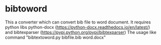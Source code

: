 # bibtoword
This a converter which can convert bib file to word document.
It requires python libs python-docx (https://python-docx.readthedocs.io/en/latest/) and bibtexparser (https://pypi.python.org/pypi/bibtexparser)
The usage like command "bibtextoword.py bibfile.bib  word.docx"
